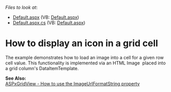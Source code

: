 <!-- default file list -->
*Files to look at*:

* [Default.aspx](./CS/ImageColumn/Default.aspx) (VB: [Default.aspx](./VB/ImageColumn/Default.aspx))
* [Default.aspx.cs](./CS/ImageColumn/Default.aspx.cs) (VB: [Default.aspx](./VB/ImageColumn/Default.aspx))
<!-- default file list end -->
# How to display an icon in a grid cell


<p>The example demonstrates how to load an image into a cell for a given row cell value. This functionality is implemented via an HTML Image <img> placed into a grid column's DataItemTemplate.</p><p><strong>See Also:</strong><br />
<a href="https://www.devexpress.com/Support/Center/p/E1123">ASPxGridView - How to use the ImageUrlFormatString property</a></p>

<br/>


